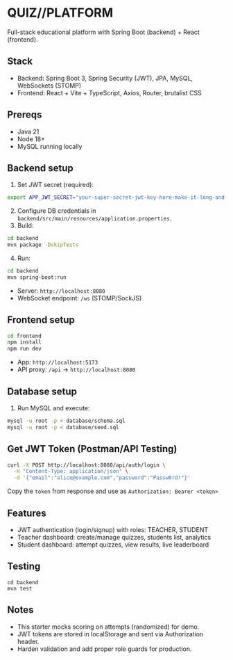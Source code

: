 # QUIZ//PLATFORM

Full-stack educational platform with Spring Boot (backend) + React (frontend).

## Stack
- Backend: Spring Boot 3, Spring Security (JWT), JPA, MySQL, WebSockets (STOMP)
- Frontend: React + Vite + TypeScript, Axios, Router, brutalist CSS

## Prereqs
- Java 21
- Node 18+
- MySQL running locally

## Backend setup
1. Set JWT secret (required):
```bash
export APP_JWT_SECRET="your-super-secret-jwt-key-here-make-it-long-and-random"
```
2. Configure DB credentials in `backend/src/main/resources/application.properties`.
3. Build:
```bash
cd backend
mvn package -DskipTests
```
4. Run:
```bash
cd backend
mvn spring-boot:run
```
- Server: `http://localhost:8080`
- WebSocket endpoint: `/ws` (STOMP/SockJS)

## Frontend setup
```bash
cd frontend
npm install
npm run dev
```
- App: `http://localhost:5173`
- API proxy: `/api` → `http://localhost:8080`

## Database setup
1. Run MySQL and execute:
```bash
mysql -u root -p < database/schema.sql
mysql -u root -p < database/seed.sql
```

## Get JWT Token (Postman/API Testing)
```bash
curl -X POST http://localhost:8080/api/auth/login \
  -H "Content-Type: application/json" \
  -d '{"email":"alice@example.com","password":"Passw0rd!"}'
```
Copy the `token` from response and use as `Authorization: Bearer <token>`

## Features
- JWT authentication (login/signup) with roles: TEACHER, STUDENT
- Teacher dashboard: create/manage quizzes, students list, analytics
- Student dashboard: attempt quizzes, view results, live leaderboard

## Testing
```
cd backend
mvn test
```

## Notes
- This starter mocks scoring on attempts (randomized) for demo.
- JWT tokens are stored in localStorage and sent via Authorization header.
- Harden validation and add proper role guards for production.
